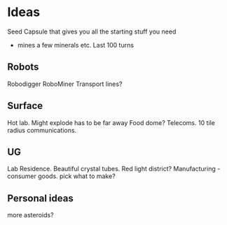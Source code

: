 # Ideas

Seed Capsule that gives you all the starting stuff you need
 - mines a few minerals etc. Last 100 turns

## Robots
Robodigger
RoboMiner
Transport lines?

## Surface
Hot lab. Might explode has to be far away
Food dome?
Telecoms. 10 tile radius communications.


## UG
Lab
Residence. Beautiful crystal tubes.
Red light district?
Manufacturing - consumer goods. pick what to make?


## Personal ideas
more asteroids?
